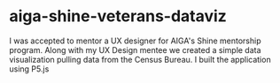 # aiga-shine-veterans-dataviz
I was accepted to mentor a UX designer for AIGA's Shine mentorship program. Along with my UX Design mentee we created a simple data visualization pulling data from the Census Bureau. I built the application using P5.js

